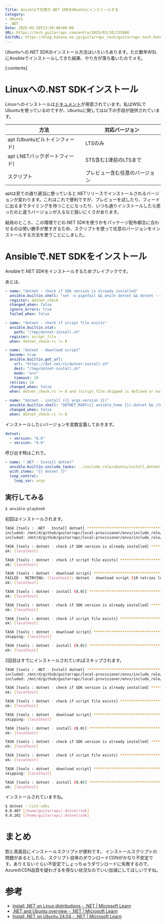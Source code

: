 ```yaml
---
Title: Ansibleで任意の.NET SDKをUbuntuにインストールする
Category:
- Ubuntu
- .NET
Date: 2025-03-20T23:50:00+09:00
URL: https://tech.guitarrapc.com/entry/2025/03/20/235900
EditURL: https://blog.hatena.ne.jp/guitarrapc_tech/guitarrapc-tech.hatenablog.com/atom/entry/6802418398339650652
---
```


Ubuntuへの.NET SDKのインストール方法はいろいろあります。ただ数年WSLにAnsibleでインストールしてきた結果、やり方が落ち着いたのでメモ。

[:contents]

# Linuxへの.NST SDKインストール

Linuxへのインストールは[ドキュメント](https://learn.microsoft.com/en-us/dotnet/core/install/linux)が用意されています。私はWSLでUbuntuを使っているのですが、Ubuntuに関しては以下の手段が提供されています。

| 方法 | 対応バージョン |
| --- | --- |
| apt (Ubuntuビルトインフィード) | LTSのみ |
| apt (.NETバックポートフィード) | STS含む1津前のLTSまで |
| スクリプト | プレビュー含む任意のバージョン |

aptは見ての通り適当に使っていると.NETリリースでインストールされるバージョンが変わります。これはこれで便利ですが、プレビューを試したり、フィードに出るまでタイミングを待つことになったり、いつも通りインストールしたら思ったのと違うバージョンが入るなど扱いにくさがあります。

結局のところ、この環境でどの.NET SDKを使うかをパッケージ配布都合に合わせるのは使い勝手が悪すぎるため、スクリプトを使って任意のバージョンをインストールする方法を使うことにしました。

# Ansibleで.NET SDKをインストール

Ansibleで.NET SDKをインストールするためプレイブックです。

あとは、

```yaml
- name: "dotnet - check if SDK version is already installed"
  ansible.builtin.shell: "set -o pipefail && which dotnet && dotnet --list-sdks | grep '{{ args.version }}'"
  register: dotnet_check
  changed_when: false
  ignore_errors: true
  failed_when: false

- name: "dotnet - check if script file exists"
  ansible.builtin.stat:
    path: "/tmp/dotnet-install.sh"
  register: script_file
  when: dotnet_check.rc != 0

- name: "dotnet - download script"
  become: true
  ansible.builtin.get_url:
    url: "https://dot.net/v1/dotnet-install.sh"
    dest: "/tmp/dotnet-install.sh"
    mode: "a+x"
    timeout: 20
  retries: 10
  changed_when: false
  when: dotnet_check.rc != 0 and (script_file.skipped is defined or not script_file.stat.exists)

- name: "dotnet - install ({{ args.version }})"
  ansible.builtin.shell: "DOTNET_ROOT={{ ansible_home }}/.dotnet && /tmp/dotnet-install.sh --channel {{ args.version }}"
  changed_when: false
  when: dotnet_check.rc != 0
```

インストールしたいバージョンを変数定義しておきます。

```yaml
dotnet:
  - version: "8.0"
  - version: "9.0"
```

呼び出す時はこれで。

```yaml
- name: ".NET - Install dotnet"
  ansible.builtin.include_tasks: ../include_role/ubuntu/install_dotnet.yaml
  with_items: "{{ dotnet }}"
  loop_control:
    loop_var: args
```

## 実行してみる

```sh
$ ansible-playbook
```

初回はインストールされます。

```sh
TASK [tools : .NET - Install dotnet] *********************************************************************************************************************************************************
included: /mnt/d/github/guitarrapc/local-provisioner/envs/include_role/ubuntu/install_dotnet.yaml for localhost => (item={'version': '8.0'})
included: /mnt/d/github/guitarrapc/local-provisioner/envs/include_role/ubuntu/install_dotnet.yaml for localhost => (item={'version': '9.0'})

TASK [tools : dotnet - check if SDK version is already installed] ***************************************************************
ok: [localhost]

TASK [tools : dotnet - check if script file exists] ***************************************************************
ok: [localhost]

TASK [tools : dotnet - download script] ***************************************************************
FAILED - RETRYING: [localhost]: dotnet - download script (10 retries left).
ok: [localhost]

TASK [tools : dotnet - install (8.0)] ***************************************************************
ok: [localhost]

TASK [tools : dotnet - check if SDK version is already installed] ***************************************************************
ok: [localhost]

TASK [tools : dotnet - check if script file exists] ***************************************************************
ok: [localhost]

TASK [tools : dotnet - download script] ***************************************************************
skipping: [localhost]

TASK [tools : dotnet - install (9.0)] ***************************************************************
ok: [localhost]
```

2回目はすでにインストールされていればスキップされます。


```sh
TASK [tools : .NET - Install dotnet] ***************************************************************
included: /mnt/d/github/guitarrapc/local-provisioner/envs/include_role/ubuntu/install_dotnet.yaml for localhost => (item={'version': '8.0'})
included: /mnt/d/github/guitarrapc/local-provisioner/envs/include_role/ubuntu/install_dotnet.yaml for localhost => (item={'version': '9.0'})

TASK [tools : dotnet - check if SDK version is already installed] ***************************************************************
ok: [localhost]

TASK [tools : dotnet - check if script file exists] ***************************************************************
ok: [localhost]

TASK [tools : dotnet - download script] ***************************************************************
skipping: [localhost]

TASK [tools : dotnet - install (8.0)] ***************************************************************
ok: [localhost]

TASK [tools : dotnet - check if SDK version is already installed] ***************************************************************
ok: [localhost]

TASK [tools : dotnet - check if script file exists] ***************************************************************
ok: [localhost]

TASK [tools : dotnet - download script] ***************************************************************
skipping: [localhost]

TASK [tools : dotnet - install (9.0)] ***************************************************************
ok: [localhost]
```

インストールされていますね。

```sh
$ dotnet --list-sdks
8.0.407 [/home/guitarrapc/.dotnet/sdk]
9.0.202 [/home/guitarrapc/.dotnet/sdk]
```

# まとめ

割と真面目にインストールスクリプトが便利です。
インストールスクリプトの問題があるとしたら、スクリプト自体のダウンロードCDNがかなり不安定です。ありえないぐらい不安定でしょっちゅうダウンロードに失敗するので、AzureのCDN品質を疑わざるを得ない状況なのでいい加減にしてほしいですね。

# 参考

* [Install .NET on Linux distributions - .NET | Microsoft Learn](https://learn.microsoft.com/en-us/dotnet/core/install/linux)
* [.NET and Ubuntu overview - .NET | Microsoft Learn](https://learn.microsoft.com/en-us/dotnet/core/install/linux-ubuntu)
* [Install .NET on Ubuntu 24.04 - .NET | Microsoft Learn](https://learn.microsoft.com/en-us/dotnet/core/install/linux-ubuntu-install?tabs=dotnet9&pivots=os-linux-ubuntu-2404)
